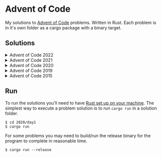 # Advent of Code

My solutions to [Advent of Code](https://adventofcode.com/) problems. Written in Rust. Each problem is in it's own folder as a cargo package with a binary target.

## Solutions

<!-- INDEX-START -->
<details><summary>Advent of Code 2022</summary>
<p>

 - [Day 3](./2022/day03/src/main.rs)
 - [Day 2](./2022/day02/src/main.rs)
 - [Day 1](./2022/day01/src/main.rs)

</p>
</details>
<details><summary>Advent of Code 2021</summary>
<p>

 - [Day 25](./2021/day25/src/main.rs)
 - [Day 24](./2021/day24/src/main.rs)
 - [Day 23](./2021/day23/src/main.rs)
 - [Day 22](./2021/day22/src/main.rs)
 - [Day 21](./2021/day21/src/main.rs)
 - [Day 20](./2021/day20/src/main.rs)
 - [Day 19](./2021/day19/src/main.rs)
 - [Day 18](./2021/day18/src/main.rs)
 - [Day 17](./2021/day17/src/main.rs)
 - [Day 16](./2021/day16/src/main.rs)
 - [Day 15](./2021/day15/src/main.rs)
 - [Day 14](./2021/day14/src/main.rs)
 - [Day 13](./2021/day13/src/main.rs)
 - [Day 12](./2021/day12/src/main.rs)
 - [Day 11](./2021/day11/src/main.rs)
 - [Day 10](./2021/day10/src/main.rs)
 - [Day 9](./2021/day09/src/main.rs)
 - [Day 8](./2021/day08/src/main.rs)
 - [Day 7](./2021/day07/src/main.rs)
 - [Day 6](./2021/day06/src/main.rs)
 - [Day 5](./2021/day05/src/main.rs)
 - [Day 4](./2021/day04/src/main.rs)
 - [Day 3](./2021/day03/src/main.rs)
 - [Day 2](./2021/day02/src/main.rs)
 - [Day 1](./2021/day01/src/main.rs)

</p>
</details>
<details><summary>Advent of Code 2020</summary>
<p>

 - [Day 25](./2020/day25/src/main.rs)
 - [Day 24](./2020/day24/src/main.rs)
 - [Day 23](./2020/day23/src/main.rs)
 - [Day 22](./2020/day22/src/main.rs)
 - [Day 21](./2020/day21/src/main.rs)
 - [Day 20](./2020/day20/src/main.rs)
 - [Day 19](./2020/day19/src/main.rs)
 - [Day 18](./2020/day18/src/main.rs)
 - [Day 17](./2020/day17/src/main.rs)
 - [Day 16](./2020/day16/src/main.rs)
 - [Day 15](./2020/day15/src/main.rs)
 - [Day 14](./2020/day14/src/main.rs)
 - [Day 13](./2020/day13/src/main.rs)
 - [Day 12](./2020/day12/src/main.rs)
 - [Day 11](./2020/day11/src/main.rs)
 - [Day 10](./2020/day10/src/main.rs)
 - [Day 9](./2020/day09/src/main.rs)
 - [Day 8](./2020/day08/src/main.rs)
 - [Day 7](./2020/day07/src/main.rs)
 - [Day 6](./2020/day06/src/main.rs)
 - [Day 5](./2020/day05/src/main.rs)
 - [Day 4](./2020/day04/src/main.rs)
 - [Day 3](./2020/day03/src/main.rs)
 - [Day 2](./2020/day02/src/main.rs)
 - [Day 1](./2020/day01/src/main.rs)

</p>
</details>
<details><summary>Advent of Code 2019</summary>
<p>

 - [Day 15](./2019/day15/src/main.rs)
 - [Day 14](./2019/day14/src/main.rs)
 - [Day 13](./2019/day13/src/main.rs)
 - [Day 12](./2019/day12/src/main.rs)
 - [Day 11](./2019/day11/src/main.rs)
 - [Day 10](./2019/day10/src/main.rs)
 - [Day 9](./2019/day09/src/main.rs)
 - [Day 8](./2019/day08/src/main.rs)
 - [Day 7](./2019/day07/src/main.rs)
 - [Day 6](./2019/day06/src/main.rs)
 - [Day 5](./2019/day05/src/main.rs)
 - [Day 4](./2019/day04/src/main.rs)
 - [Day 3](./2019/day03/src/main.rs)
 - [Day 2](./2019/day02/src/main.rs)
 - [Day 1](./2019/day01/src/main.rs)

</p>
</details>
<details><summary>Advent of Code 2015</summary>
<p>

 - [Day 25](./2015/day25/src/main.rs)
 - [Day 18](./2015/day18/src/main.rs)
 - [Day 17](./2015/day17/src/main.rs)
 - [Day 16](./2015/day16/src/main.rs)
 - [Day 15](./2015/day15/src/main.rs)
 - [Day 14](./2015/day14/src/main.rs)
 - [Day 13](./2015/day13/src/main.rs)
 - [Day 12](./2015/day12/src/main.rs)
 - [Day 11](./2015/day11/src/main.rs)
 - [Day 10](./2015/day10/src/main.rs)
 - [Day 9](./2015/day09/src/main.rs)
 - [Day 8](./2015/day08/src/main.rs)
 - [Day 7](./2015/day07/src/main.rs)
 - [Day 6](./2015/day06/src/main.rs)
 - [Day 5](./2015/day05/src/main.rs)
 - [Day 4](./2015/day04/src/main.rs)
 - [Day 3](./2015/day03/src/main.rs)
 - [Day 2](./2015/day02/src/main.rs)
 - [Day 1](./2015/day01/src/main.rs)

</p>
</details>
<!-- INDEX-END -->

## Run

To run the solutions you'll need to have [Rust set up on your machine](https://rustup.rs/). The simplest way to execute a problem solution is to run `cargo run` in a solution folder.

```sh-session
$ cd 2020/day1
$ cargo run
```

For some problems you may need to build/run the release binary for the program to complete in reasonable time.

```sh-session
$ cargo run --release
```
